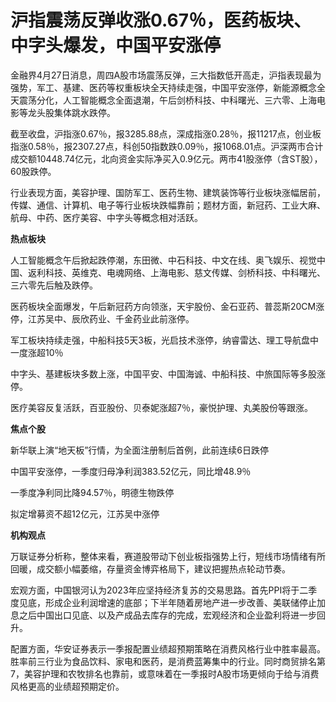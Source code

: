 # 沪指震荡反弹收涨0.67％，医药板块、中字头爆发，中国平安涨停

金融界4月27日消息，周四A股市场震荡反弹，三大指数低开高走，沪指表现最为强势，军工、基建、医药等权重板块全天持续走强，中国平安涨停，新能源概念全天震荡分化，人工智能概念全面退潮，午后剑桥科技、中科曙光、三六零、上海电影等龙头股集体跳水跌停。

截至收盘，沪指涨0.67％，报3285.88点，深成指涨0.28％，报11217点，创业板指涨0.58％，报2307.27点，科创50指数跌0.09％，报1068.01点。沪深两市合计成交额10448.74亿元，北向资金实际净买入0.9亿元。两市41股涨停（含ST股），60股跌停。

行业表现方面，美容护理、国防军工、医药生物、建筑装饰等行业板块涨幅居前，传媒、通信、计算机、电子等行业板块跌幅靠前；题材方面，新冠药、工业大麻、航母、中药、医疗美容、中字头等概念相对活跃。

**热点板块**

人工智能概念午后掀起跌停潮，东田微、中石科技、中文在线、奥飞娱乐、视觉中国、返利科技、英维克、电魂网络、上海电影、慈文传媒、剑桥科技、中科曙光、三六零先后触及跌停。

医药板块全面爆发，午后新冠药方向领涨，天宇股份、金石亚药、普蕊斯20CM涨停，江苏吴中、辰欣药业、千金药业此前涨停。

军工板块持续走强，中船科技5天3板，光启技术涨停，纳睿雷达、理工导航盘中一度涨超10％

中字头、基建板块多数上涨，中国平安、中国海诚、中船科技、中旅国际等多股涨停。

医疗美容反复活跃，百亚股份、贝泰妮涨超7％，豪悦护理、丸美股份等跟涨。

**焦点个股**

新华联上演“地天板”行情，为全面注册制后首例，此前连续6日跌停

中国平安涨停，一季度归母净利润383.52亿元，同比增48.9％

一季度净利同比降94.57％，明德生物跌停

拟定增募资不超12亿元，江苏吴中涨停

**机构观点**

万联证券分析称，整体来看，赛道股带动下创业板指强势上行，短线市场情绪有所回暖，成交额小幅萎缩，存量资金博弈格局下，建议把握热点轮动节奏。

宏观方面，中国银河认为2023年应坚持经济复苏的交易思路。首先PPI将于二季度见底，形成企业利润增速的底部；下半年随着房地产进一步改善、美联储停止加息之后中国出口见底、以及产成品去库存的完成，宏观经济和企业盈利将进一步回升。

配置方面，华安证券表示一季报配置业绩超预期策略在消费风格行业中胜率最高。胜率前三行业为食品饮料、家电和医药，是消费蓝筹集中的行业。同时商贸排名第7，美容护理和农牧排名也靠前，或意味着在一季报时A股市场更倾向于给与消费风格更高的业绩超预期定价。

